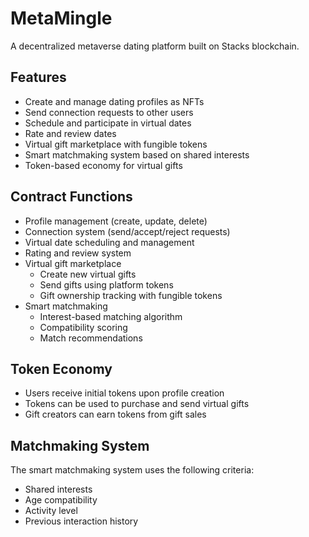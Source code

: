# MetaMingle
A decentralized metaverse dating platform built on Stacks blockchain.

## Features
- Create and manage dating profiles as NFTs
- Send connection requests to other users
- Schedule and participate in virtual dates
- Rate and review dates
- Virtual gift marketplace with fungible tokens
- Smart matchmaking system based on shared interests
- Token-based economy for virtual gifts

## Contract Functions
- Profile management (create, update, delete)
- Connection system (send/accept/reject requests)
- Virtual date scheduling and management
- Rating and review system
- Virtual gift marketplace
  - Create new virtual gifts
  - Send gifts using platform tokens
  - Gift ownership tracking with fungible tokens
- Smart matchmaking
  - Interest-based matching algorithm
  - Compatibility scoring
  - Match recommendations

## Token Economy
- Users receive initial tokens upon profile creation
- Tokens can be used to purchase and send virtual gifts
- Gift creators can earn tokens from gift sales

## Matchmaking System
The smart matchmaking system uses the following criteria:
- Shared interests
- Age compatibility
- Activity level
- Previous interaction history
